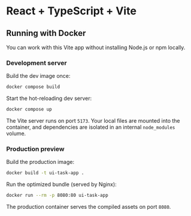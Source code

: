 # React + TypeScript + Vite

## Running with Docker

You can work with this Vite app without installing Node.js or npm locally.

### Development server

Build the dev image once:

```bash
docker compose build
```

Start the hot-reloading dev server:

```bash
docker compose up
```

The Vite server runs on port `5173`. Your local files are mounted into the container, and dependencies are isolated in an internal `node_modules` volume.

### Production preview

Build the production image:

```bash
docker build -t ui-task-app .
```

Run the optimized bundle (served by Nginx):

```bash
docker run --rm -p 8080:80 ui-task-app
```

The production container serves the compiled assets on port `8080`.